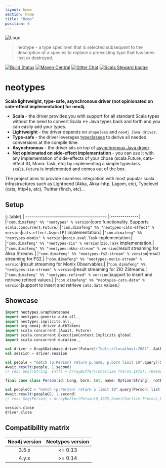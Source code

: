 ```yaml
---
layout: home
section: home
title: "Home"
position: 0
---
```


![Logo](img/neotypes.png)

> neotype - a type specimen that is selected subsequent to the description of a species to replace a preexisting type that has been lost or destroyed.

[![Build Status](https://travis-ci.org/neotypes/neotypes.svg?branch=master)](https://travis-ci.org/neotypes/neotypes)
[![Maven Central](https://img.shields.io/maven-central/v/com.dimafeng/neotypes_2.12.svg)](https://maven-badges.herokuapp.com/maven-central/com.dimafeng/neotypes_2.12)
[![Gitter Chat](https://badges.gitter.im/neotypes-neotypes/Lobby.svg)](https://gitter.im/neotypes-neotypes/Lobby)
[![Scala Steward badge](https://img.shields.io/badge/Scala_Steward-helping-blue.svg?style=flat&logo=data:image/png;base64,iVBORw0KGgoAAAANSUhEUgAAAA4AAAAQCAMAAAARSr4IAAAAVFBMVEUAAACHjojlOy5NWlrKzcYRKjGFjIbp293YycuLa3pYY2LSqql4f3pCUFTgSjNodYRmcXUsPD/NTTbjRS+2jomhgnzNc223cGvZS0HaSD0XLjbaSjElhIr+AAAAAXRSTlMAQObYZgAAAHlJREFUCNdNyosOwyAIhWHAQS1Vt7a77/3fcxxdmv0xwmckutAR1nkm4ggbyEcg/wWmlGLDAA3oL50xi6fk5ffZ3E2E3QfZDCcCN2YtbEWZt+Drc6u6rlqv7Uk0LdKqqr5rk2UCRXOk0vmQKGfc94nOJyQjouF9H/wCc9gECEYfONoAAAAASUVORK5CYII=)](https://scala-steward.org)

# neotypes

**Scala lightweight, type-safe, asynchronous driver (not opinionated on side-effect implementation) for neo4j**.

* **Scala** - the driver provides you with support for all standard Scala types without the need to convert Scala <-> Java types back and forth and you can easily add your types.
* **Lightweight** - the driver depends on `shapeless` and `neo4j Java driver`.
* **Type-safe** - the driver leverages [typeclasses](https://blog.scalac.io/2017/04/19/typeclasses-in-scala.html) to derive all needed conversions at the compile time.
* **Asynchronous** - the driver sits on top of [asynchronous Java driver](https://neo4j.com/blog/beta-release-java-driver-async-api-neo4j/).
* **Not opinionated on side-effect implementation** - you can use it with any implementation of side-effects of your chose (scala.Future, cats-effect IO, Monix Task, etc) by implementing a simple typeclass. `scala.Future` is implemented and comes out of the box.

The project aims to provide seamless integration with most popular scala infrastructures such as Lightbend (Akka, Akka-http, Lagom, etc), Typelevel (cats, http4s, etc), Twitter (finch, etc)...

## Setup

{:.table}
| ----------------------------------------- |:--------------|
|`"com.dimafeng" %% "neotypes" % version`|core functionality. Supports `scala.concurrent.Future`.|
|`"com.dimafeng" %% "neotypes-cats-effect" % version`|`cats.effect.Async[F]` implementation.|
|`"com.dimafeng" %% "neotypes-monix" % version`|`monix.eval.Task` implementation.|
|`"com.dimafeng" %% "neotypes-zio" % version`|`zio.Task` implementation.|
|`"com.dimafeng" %% "neotypes-akka-stream" % version`|result streaming for Akka Streams.|
|`"com.dimafeng" %% "neotypes-fs2-stream" % version`|result streaming for FS2.|
|`"com.dimafeng" %% "neotypes-monix-stream" % version`|result streaming for Monix Observables.|
|`"com.dimafeng" %% "neotypes-zio-stream" % version`|result streaming for ZIO ZStreams.|
|`"com.dimafeng" %% "neotypes-refined" % version`|support to insert and retrieve refined values.|
|`"com.dimafeng" %% "neotypes-cats-data" % version`|support to insert and retrieve `cats.data` values.|

## Showcase

```scala mdoc:compile-only
import neotypes.GraphDatabase
import neotypes.generic.auto.all._
import neotypes.implicits.all._
import org.neo4j.driver.AuthTokens
import scala.concurrent.{Await, Future}
import scala.concurrent.ExecutionContext.Implicits.global
import scala.concurrent.duration._

val driver = GraphDatabase.driver[Future]("bolt://localhost:7687", AuthTokens.basic("neo4j", "****"))
val session = driver.session

val people = "match (p:Person) return p.name, p.born limit 10".query[(String, Int)].list(session)
Await.result(people, 1.second)
// res: Seq[(String, Int)] = ArrayBuffer((Charlize Theron,1975), (Keanu Reeves,1964), (Carrie-Anne Moss,1967), (Laurence Fishburne,1961), (Hugo Weaving,1960), (Lilly Wachowski,1967), (Lana Wachowski,1965), (Joel Silver,1952), (Emil Eifrem,1978), (Charlize Theron,1975))

final case class Person(id: Long, born: Int, name: Option[String], notExists: Option[Int])

val peopleCC = "match (p:Person) return p limit 10".query[Person].list(session)
Await.result(peopleCC, 1.second)
// res: Seq[Person] = ArrayBuffer(Person(0,1975,Some(Charlize Theron),None), Person(4,1964,Some(Keanu Reeves),None), Person(5,1967,Some(Carrie-Anne Moss),None), Person(6,1961,Some(Laurence Fishburne),None), Person(7,1960,Some(Hugo Weaving),None), Person(8,1967,Some(Lilly Wachowski),None), Person(9,1965,Some(Lana Wachowski),None), Person(10,1952,Some(Joel Silver),None), Person(11,1978,Some(Emil Eifrem),None), Person(15,1975,Some(Charlize Theron),None))

session.close
driver.close
```

## Compatibility matrix

| Neo4j version | Neotypes version |
| :-----------: | :--------------: |
| 3.5.x         | <= 0.13          |
| 4.y.x         | >= 0.14          |
